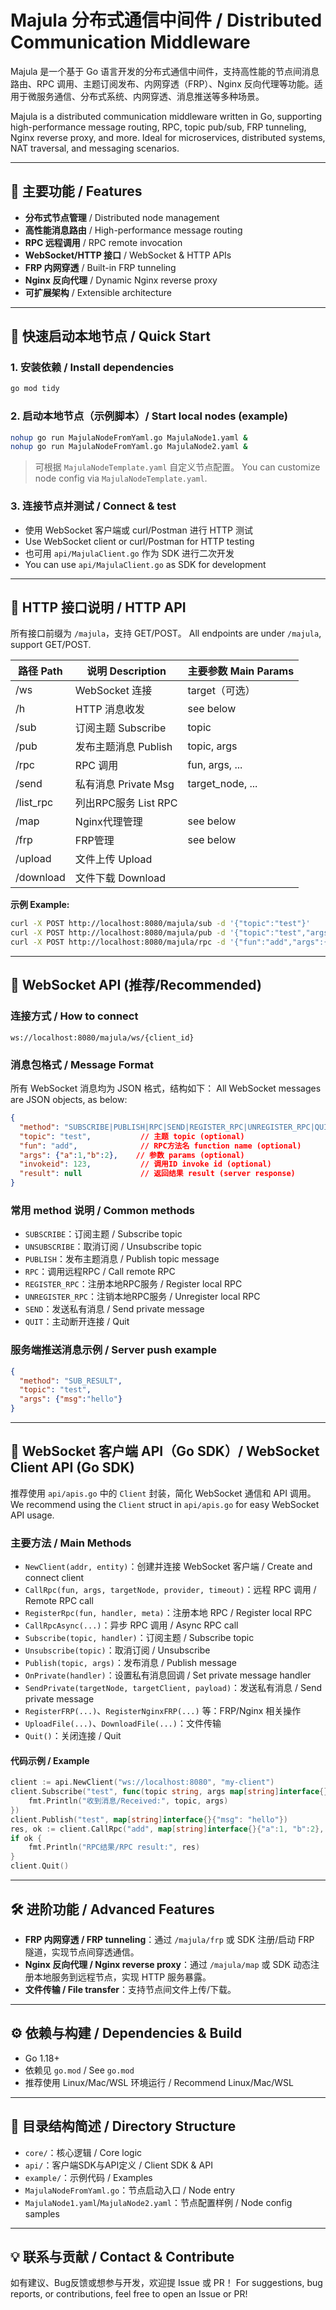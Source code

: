 # Majula 分布式通信中间件 / Distributed Communication Middleware

Majula 是一个基于 Go 语言开发的分布式通信中间件，支持高性能的节点间消息路由、RPC 调用、主题订阅发布、内网穿透（FRP）、Nginx 反向代理等功能。适用于微服务通信、分布式系统、内网穿透、消息推送等多种场景。

Majula is a distributed communication middleware written in Go, supporting high-performance message routing, RPC, topic pub/sub, FRP tunneling, Nginx reverse proxy, and more. Ideal for microservices, distributed systems, NAT traversal, and messaging scenarios.

---

## 🌟 主要功能 / Features

- **分布式节点管理** / Distributed node management
- **高性能消息路由** / High-performance message routing
- **RPC 远程调用** / RPC remote invocation
- **WebSocket/HTTP 接口** / WebSocket & HTTP APIs
- **FRP 内网穿透** / Built-in FRP tunneling
- **Nginx 反向代理** / Dynamic Nginx reverse proxy
- **可扩展架构** / Extensible architecture

---

## 🚀 快速启动本地节点 / Quick Start

### 1. 安装依赖 / Install dependencies
```bash
go mod tidy
```

### 2. 启动本地节点（示例脚本）/ Start local nodes (example)
```bash
nohup go run MajulaNodeFromYaml.go MajulaNode1.yaml &
nohup go run MajulaNodeFromYaml.go MajulaNode2.yaml &
```
> 可根据 `MajulaNodeTemplate.yaml` 自定义节点配置。
> You can customize node config via `MajulaNodeTemplate.yaml`.

### 3. 连接节点并测试 / Connect & test
- 使用 WebSocket 客户端或 curl/Postman 进行 HTTP 测试
- Use WebSocket client or curl/Postman for HTTP testing
- 也可用 `api/MajulaClient.go` 作为 SDK 进行二次开发
- You can use `api/MajulaClient.go` as SDK for development

---

## 📡 HTTP 接口说明 / HTTP API

所有接口前缀为 `/majula`，支持 GET/POST。
All endpoints are under `/majula`, support GET/POST.

| 路径 Path   | 说明 Description      | 主要参数 Main Params |
|-------------|----------------------|---------------------|
| /ws         | WebSocket 连接       | target（可选）      |
| /h          | HTTP 消息收发        | see below           |
| /sub        | 订阅主题 Subscribe   | topic               |
| /pub        | 发布主题消息 Publish | topic, args         |
| /rpc        | RPC 调用             | fun, args, ...      |
| /send       | 私有消息 Private Msg | target_node, ...    |
| /list_rpc   | 列出RPC服务 List RPC |                     |
| /map        | Nginx代理管理        | see below           |
| /frp        | FRP管理              | see below           |
| /upload     | 文件上传 Upload      |                     |
| /download   | 文件下载 Download    |                     |

**示例 Example:**
```bash
curl -X POST http://localhost:8080/majula/sub -d '{"topic":"test"}'
curl -X POST http://localhost:8080/majula/pub -d '{"topic":"test","args":{"msg":"hello"}}'
curl -X POST http://localhost:8080/majula/rpc -d '{"fun":"add","args":{"a":1,"b":2}}'
```

---

## 🔗 WebSocket API (推荐/Recommended)

### 连接方式 / How to connect
```
ws://localhost:8080/majula/ws/{client_id}
```

### 消息包格式 / Message Format

所有 WebSocket 消息均为 JSON 格式，结构如下：
All WebSocket messages are JSON objects, as below:

```json
{
  "method": "SUBSCRIBE|PUBLISH|RPC|SEND|REGISTER_RPC|UNREGISTER_RPC|QUIT|...",
  "topic": "test",           // 主题 topic (optional)
  "fun": "add",              // RPC方法名 function name (optional)
  "args": {"a":1,"b":2},    // 参数 params (optional)
  "invokeid": 123,           // 调用ID invoke id (optional)
  "result": null             // 返回结果 result (server response)
}
```

### 常用 method 说明 / Common methods
- `SUBSCRIBE`：订阅主题 / Subscribe topic
- `UNSUBSCRIBE`：取消订阅 / Unsubscribe topic
- `PUBLISH`：发布主题消息 / Publish topic message
- `RPC`：调用远程RPC / Call remote RPC
- `REGISTER_RPC`：注册本地RPC服务 / Register local RPC
- `UNREGISTER_RPC`：注销本地RPC服务 / Unregister local RPC
- `SEND`：发送私有消息 / Send private message
- `QUIT`：主动断开连接 / Quit

### 服务端推送消息示例 / Server push example
```json
{
  "method": "SUB_RESULT",
  "topic": "test",
  "args": {"msg":"hello"}
}
```

---

## 🧩 WebSocket 客户端 API（Go SDK）/ WebSocket Client API (Go SDK)

推荐使用 `api/apis.go` 中的 `Client` 封装，简化 WebSocket 通信和 API 调用。
We recommend using the `Client` struct in `api/apis.go` for easy WebSocket API usage.

### 主要方法 / Main Methods

- `NewClient(addr, entity)`：创建并连接 WebSocket 客户端 / Create and connect client
- `CallRpc(fun, args, targetNode, provider, timeout)`：远程 RPC 调用 / Remote RPC call
- `RegisterRpc(fun, handler, meta)`：注册本地 RPC / Register local RPC
- `CallRpcAsync(...)`：异步 RPC 调用 / Async RPC call
- `Subscribe(topic, handler)`：订阅主题 / Subscribe topic
- `Unsubscribe(topic)`：取消订阅 / Unsubscribe
- `Publish(topic, args)`：发布消息 / Publish message
- `OnPrivate(handler)`：设置私有消息回调 / Set private message handler
- `SendPrivate(targetNode, targetClient, payload)`：发送私有消息 / Send private message
- `RegisterFRP(...)`、`RegisterNginxFRP(...)` 等：FRP/Nginx 相关操作
- `UploadFile(...)`、`DownloadFile(...)`：文件传输
- `Quit()`：关闭连接 / Quit

#### 代码示例 / Example
```go
client := api.NewClient("ws://localhost:8080", "my-client")
client.Subscribe("test", func(topic string, args map[string]interface{}) {
    fmt.Println("收到消息/Received:", topic, args)
})
client.Publish("test", map[string]interface{}{"msg": "hello"})
res, ok := client.CallRpc("add", map[string]interface{}{"a":1, "b":2}, "targetNode", "default", time.Second)
if ok {
    fmt.Println("RPC结果/RPC result:", res)
}
client.Quit()
```

---

## 🛠️ 进阶功能 / Advanced Features

- **FRP 内网穿透 / FRP tunneling**：通过 `/majula/frp` 或 SDK 注册/启动 FRP 隧道，实现节点间穿透通信。
- **Nginx 反向代理 / Nginx reverse proxy**：通过 `/majula/map` 或 SDK 动态注册本地服务到远程节点，实现 HTTP 服务暴露。
- **文件传输 / File transfer**：支持节点间文件上传/下载。

---

## ⚙️ 依赖与构建 / Dependencies & Build

- Go 1.18+
- 依赖见 `go.mod` / See `go.mod`
- 推荐使用 Linux/Mac/WSL 环境运行 / Recommend Linux/Mac/WSL

---

## 📖 目录结构简述 / Directory Structure

- `core/`：核心逻辑 / Core logic
- `api/`：客户端SDK与API定义 / Client SDK & API
- `example/`：示例代码 / Examples
- `MajulaNodeFromYaml.go`：节点启动入口 / Node entry
- `MajulaNode1.yaml`/`MajulaNode2.yaml`：节点配置样例 / Node config samples

---

## 💡 联系与贡献 / Contact & Contribute

如有建议、Bug反馈或想参与开发，欢迎提 Issue 或 PR！
For suggestions, bug reports, or contributions, feel free to open an Issue or PR!
